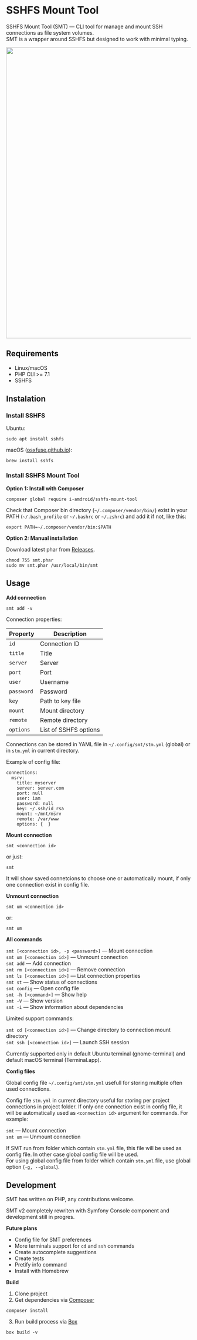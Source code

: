SSHFS Mount Tool
================

SSHFS Mount Tool (SMT) — CLI tool for manage and mount SSH connections as file system volumes.  
SMT is a wrapper around SSHFS but designed to work with minimal typing.

<p align="center">
  <img src="https://cdn.rawgit.com/i-amdroid/sshfs-mount-tool/2.x/smt.svg" width="792">
</p>

Requirements
------------

* Linux/macOS
* PHP CLI >= 7.1
* SSHFS

Instalation
-----------

### Install SSHFS

Ubuntu:

    sudo apt install sshfs

macOS ([osxfuse.github.io](https://osxfuse.github.io/)):

    brew install sshfs

### Install SSHFS Mount Tool

**Option 1: Install with Composer**

    composer global require i-amdroid/sshfs-mount-tool

Check that Composer bin directory (`~/.composer/vendor/bin/`) exist in your PATH (`~/.bash_profile` or `~/.bashrc` or `~/.zshrc`) and add it if not, like this:

    export PATH=~/.composer/vendor/bin:$PATH

**Option 2: Manual installation**

Download latest phar from [Releases](https://github.com/i-amdroid/sshfs-mount-tool/releases).

    chmod 755 smt.phar
    sudo mv smt.phar /usr/local/bin/smt

Usage
-----

**Add connection**

    smt add -v

Connection properties:

| Property   | Description           |
| ---------- | --------------------- |
| `id`       | Connection ID         |
| `title`    | Title                 |
| `server`   | Server                |
| `port`     | Port                  |
| `user`     | Username              |
| `password` | Password              |
| `key`      | Path to key file      |
| `mount`    | Mount directory       |
| `remote`   | Remote directory      |
| `options`  | List of SSHFS options |

Connections can be stored in YAML file in `~/.config/smt/stm.yml` (global) or in `stm.yml` in current directory.

Example of config file:

~~~language-yaml
connections:
  msrv:
    title: myserver
    server: server.com
    port: null
    user: iam
    password: null
    key: ~/.ssh/id_rsa
    mount: ~/mnt/msrv
    remote: /var/www
    options: {  }
~~~

**Mount connection**

    smt <connection id>

or just:

    smt

It will show saved connetcions to choose one or automatically mount, if only one connection exist in config file. 

**Unmount connection**

    smt um <connection id>

or: 

    smt um

**All commands**

`smt [<connection id>, -p <password>]` — Mount connection  
`smt um [<connection id>]` — Unmount connection  
`smt add` — Add connection  
`smt rm [<connection id>]` — Remove connection  
`smt ls [<connection id>]` — List connection properties  
`smt st` — Show status of connections  
`smt config` — Open config file  
`smt -h [<command>]` — Show help  
`smt -V` — Show version  
`smt -i` — Show information about dependencies  

Limited support commands:

`smt cd [<connection id>]` — Change directory to connection mount directory  
`smt ssh [<connection id>]` — Launch SSH session  

Currently supported only in default Ubuntu terminal (gnome-terminal) and default macOS terminal (Terminal.app).

**Config files**

Global config file `~/.config/smt/stm.yml` usefull for storing multiple often used connections.

Config file `stm.yml` in current directory useful for storing per project connections in project folder. If only one connection exist in config file, it will be automatically used as `<connection id>` argument for commands. For example:

`smt` — Mount connection  
`smt um` — Unmount connection  

If SMT run from folder which contain `stm.yml` file, this file will be used as config file. In other case global config file will be used.  
For using global config file from folder which contain `stm.yml` file, use global option (`-g, --global`). 

Development
-----------

SMT has written on PHP, any contributions welcome.

SMT v2 completely rewriten with Symfony Console component and development still in progres. 

**Future plans**

* Config file for SMT preferences
* More terminals support for `cd` and `ssh` commands 
* Create autocomplete suggestions
* Create tests
* Pretify info command
* Install with Homebrew

**Build**

1. Clone project
2. Get dependencies via [Composer](https://getcomposer.org/)
  
  ~~~
  composer install
  ~~~

3. Run build process via [Box](https://box-project.github.io/box2/)

  ~~~
  box build -v
  ~~~

